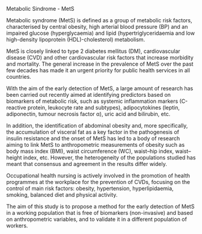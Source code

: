 Metabolic Sindrome - MetS

Metabolic syndrome (MetS) is defined as a group of metabolic risk factors, characterised by central obesity, high arterial blood pressure (BP) and an impaired glucose (hyperglycaemia) and lipid (hypertriglyceridaemia and low high-density lipoprotein (HDL)-cholesterol) metabolism.

MetS is closely linked to type 2 diabetes mellitus (DM), cardiovascular disease (CVD) and other cardiovascular risk factors that increase morbidity and mortality. The general increase in the prevalence of MetS over the past few decades has made it an urgent priority for public health services in all countries.

With the aim of the early detection of MetS, a large amount of research has been carried out recently aimed at identifying predictors based on biomarkers of metabolic risk, such as systemic inflammation markers (C-reactive protein, leukocyte rate and subtypes), adipocytokines (leptin, adiponectin, tumour necrosis factor α), uric acid and bilirubin, etc.

In addition, the identification of abdominal obesity and, more specifically, the accumulation of visceral fat as a key factor in the pathogenesis of insulin resistance and the onset of MetS has led to a body of research aiming to link MetS to anthropometric measurements of obesity such as body mass index (BMI), waist circumference (WC), waist–hip index, waist–height index, etc. However, the heterogeneity of the populations studied has meant that consensus and agreement in the results differ widely.

Occupational health nursing is actively involved in the promotion of health programmes at the workplace for the prevention of CVDs, focusing on the control of main risk factors: obesity, hypertension, hyperlipidaemia, smoking, balanced diet and physical activity.

The aim of this study is to propose a method for the early detection of MetS in a working population that is free of biomarkers (non-invasive) and based on anthropometric variables, and to validate it in a different population of workers.
